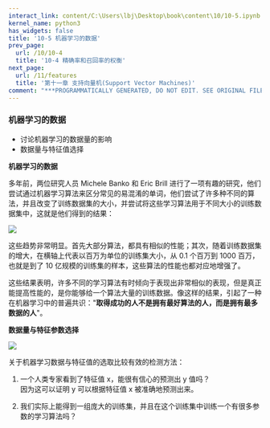 ```yaml
---
interact_link: content/C:\Users\lbj\Desktop\book\content\10/10-5.ipynb
kernel_name: python3
has_widgets: false
title: '10-5 机器学习的数据'
prev_page:
  url: /10/10-4
  title: '10-4 精确率和召回率的权衡'
next_page:
  url: /11/features
  title: '第十一章 支持向量机(Support Vector Machines)'
comment: "***PROGRAMMATICALLY GENERATED, DO NOT EDIT. SEE ORIGINAL FILES IN /content***"
---
```


### 机器学习的数据

+ 讨论机器学习的数据量的影响
+ 数据量与特征值选择

**机器学习的数据**

多年前，两位研究人员 Michele Banko 和 Eric Brill 进行了一项有趣的研究，他们尝试通过机器学习算法来区分常见的易混淆的单词，他们尝试了许多种不同的算法，并且改变了训练数据集的大小，并尝试将这些学习算法用于不同大小的训练数据集中，这就是他们得到的结果：

![](https://i.loli.net/2018/12/02/5c02b0aed1114.png)

这些趋势非常明显。首先大部分算法，都具有相似的性能；其次，随着训练数据集的增大，在横轴上代表以百万为单位的训练集大小，从 0.1 个百万到 1000 百万，也就是到了 10 亿规模的训练集的样本，这些算法的性能也都对应地增强了。

这些结果表明，许多不同的学习算法有时倾向于表现出非常相似的表现，但是真正能提高性能的，是你能够给一个算法大量的训练数据。像这样的结果，引起了一种在机器学习中的普遍共识："**取得成功的人不是拥有最好算法的人，而是拥有最多数据的人**"。 

**数据量与特征参数选择**


![](https://i.loli.net/2018/12/02/5c02b33378cc0.png)

关于机器学习数据与特征值的选取比较有效的检测方法：
1. 一个人类专家看到了特征值 x，能很有信心的预测出 y 值吗？     
因为这可以证明 y 可以根据特征值 x 被准确地预测出来。

2. 我们实际上能得到一组庞大的训练集，并且在这个训练集中训练一个有很多参数的学习算法吗？
